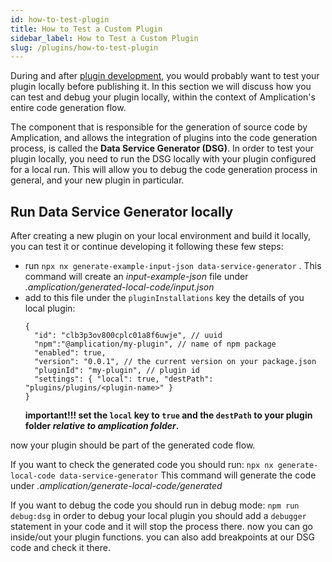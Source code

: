 ```yaml
---
id: how-to-test-plugin
title: How to Test a Custom Plugin
sidebar_label: How to Test a Custom Plugin
slug: /plugins/how-to-test-plugin
---
```


During and after [plugin development](/plugins/how-to-create-plugin), you would probably want to test your plugin locally before publishing it. 
In this section we will discuss how you can test and debug your plugin locally, within the context of Amplication's entire code generation flow.

The component that is responsible for the generation of source code by Amplication, and allows the integration of plugins into the code generation process, is called the **Data Service Generator (DSG)**.
In order to test your plugin locally, you need to run the DSG locally with your plugin configured for a local run. This will allow you to debug the code generation process in general, and your new plugin in particular.

## Run Data Service Generator locally

After creating a new plugin on your local environment and build it locally, you can test it or continue developing it following these few steps:

* run ```npx nx generate-example-input-json data-service-generator``` . This command will create an *input-example-json* file under *.amplication/generated-local-code/input.json*
* add to this file under the `pluginInstallations` key the details of you local plugin:
  ```
  {
    "id": "clb3p3ov800cplc01a8f6uwje", // uuid
    "npm":"@amplication/my-plugin", // name of npm package
    "enabled": true,
    "version": "0.0.1", // the current version on your package.json
    "pluginId": "my-plugin", // plugin id
    "settings": { "local": true, "destPath": "plugins/plugins/<plugin-name>" } 
  }
  ```
  **important!!! set the `local` key to `true` and the `destPath` to your plugin folder *relative to amplication folder*.**

now your plugin should be part of the generated code flow.

If you want to check the generated code you should run:
`npx nx generate-local-code data-service-generator`
This command will generate the code under *.amplication/generate-local-code/generated*

If you want to debug the code you should run in debug mode: 
`npm run debug:dsg`
in order to debug your local plugin you should add a `debugger` statement in your code and it will stop the process there. now you can go inside/out your plugin functions. you can also add breakpoints at our DSG code and check it there.



